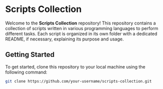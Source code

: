 # Scripts Collection

Welcome to the **Scripts Collection** repository! This repository contains a collection of scripts written in various programming languages to perform different tasks. Each script is organized in its own folder with a dedicated README, if necessary, explaining its purpose and usage.

## Getting Started

To get started, clone this repository to your local machine using the following command:

```bash
git clone https://github.com/your-username/scripts-collection.git
